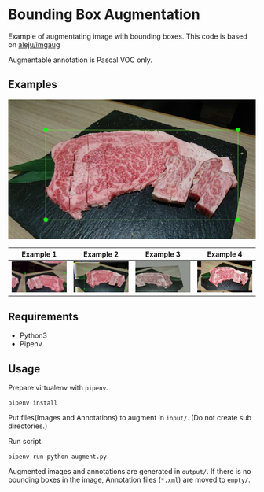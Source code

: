 # Bounding Box Augmentation

Example of augmentating image with bounding boxes.
This code is based on [aleju/imgaug](https://github.com/aleju/imgaug)


Augmentable annotation is Pascal VOC only.

## Examples

![original.jpg](docs/original.png)

| Example 1 | Example 2 | Example 3 | Example 4 |
| ---- | ---- | ---- | ---- |
| ![example1.jpg](docs/example1.png) | ![example2.jpg](docs/example2.png) | ![example3.jpg](docs/example3.png) | ![example4.jpg](docs/example4.png) |

## Requirements

 * Python3
 * Pipenv

## Usage

Prepare virtualenv with `pipenv`.

    pipenv install

Put files(Images and Annotations) to augment in `input/`.
(Do not create sub directories.)

Run script.

    pipenv run python augment.py

Augmented images and annotations are generated in `output/`.
If there is no bounding boxes in the image, Annotation files (`*.xml`) are moved to `empty/`.